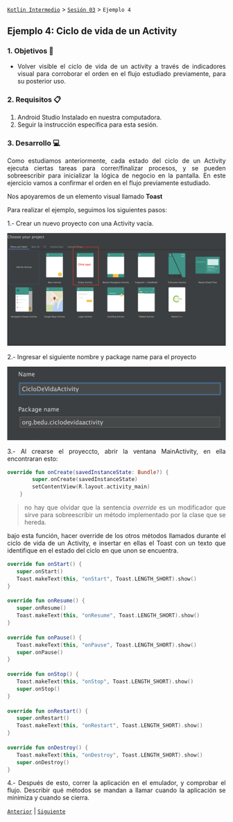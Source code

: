 
[`Kotlin Intermedio`](../../Readme.md) > [`Sesión 03`](../Readme.md) > `Ejemplo 4`

## Ejemplo 4: Ciclo de vida de un Activity

<div style="text-align: justify;">

### 1. Objetivos :dart:

- Volver visible el ciclo de vida de un activity a través de indicadores visual para corroborar el orden en el flujo estudiado previamente, para su posterior uso.

### 2. Requisitos :clipboard:

1. Android Studio Instalado en nuestra computadora.
2. Seguir la instrucción específica para esta sesión.

### 3. Desarrollo :computer:

Como estudiamos anteriormente, cada estado del ciclo de un Activity ejecuta ciertas tareas para correr/finalizar procesos, y se pueden sobreescribir para inicializar la lógica de negocio en la pantalla. En este ejercicio vamos a confirmar el orden en el flujo previamente estudiado. 

Nos apoyaremos de un elemento visual llamado **Toast**



Para realizar el ejemplo, seguimos los siguientes pasos:

1.- Crear un nuevo proyecto con una Activity vacía.

![](images/01.png)

2.- Ingresar el siguiente nombre y package name para el proyecto

![](images/02.png)

3.- Al crearse el proyeccto, abrir la ventana MainActivity, en ella encontraran esto:

```kotlin
override fun onCreate(savedInstanceState: Bundle?) {
        super.onCreate(savedInstanceState)
        setContentView(R.layout.activity_main)
    }
```
>no hay que olvidar que la sentencia *override* es un modificador que sirve para sobreescribir un método implementado por la clase que se hereda.

bajo esta función, hacer override de los otros métodos llamados durante el ciclo de vida de un Activity, e insertar en ellas el Toast con un texto que identifique en el estado del ciclo en que unon se encuentra.

```kotlin
override fun onStart() {
   super.onStart()
   Toast.makeText(this, "onStart", Toast.LENGTH_SHORT).show()
}

override fun onResume() {
   super.onResume()
   Toast.makeText(this, "onResume", Toast.LENGTH_SHORT).show()
}

override fun onPause() {
   Toast.makeText(this, "onPause", Toast.LENGTH_SHORT).show()
   super.onPause()
}

override fun onStop() {
   Toast.makeText(this, "onStop", Toast.LENGTH_SHORT).show()
   super.onStop()
}

override fun onRestart() {
   super.onRestart()
   Toast.makeText(this, "onRestart", Toast.LENGTH_SHORT).show()
}

override fun onDestroy() {
   Toast.makeText(this, "onDestroy", Toast.LENGTH_SHORT).show()
   super.onDestroy()
} 
```

4.- Después de esto, correr la aplicación en el emulador, y comprobar el flujo. Describir qué métodos se mandan a llamar cuando la aplicación se minimiza y cuando se cierra.




[`Anterior`](../Ejemplo-03/Readme.md) | [`Siguiente`](../Ejemplo-05/Readme.md)




</div>


